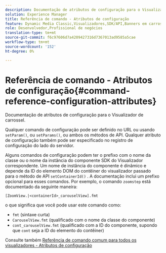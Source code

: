 ```yaml
---
description: Documentação de atributos de configuração para o Visualizador de carrossel.
solution: Experience Manager
title: Referência de comando - Atributos de configuração
feature: Dynamic Media Classic,Visualizadores,SDK/API,Banners em carrossel
role: Desenvolvedor,Profissional de negócios
translation-type: tm+mt
source-git-commit: f6c97606d7a4209427316d7367013ad9585a5cae
workflow-type: tm+mt
source-wordcount: '152'
ht-degree: 0%

---
```



# Referência de comando - Atributos de configuração{#command-reference-configuration-attributes}

Documentação de atributos de configuração para o Visualizador de carrossel.

Qualquer comando de configuração pode ser definido no URL ou usando `setParam()`, ou `setParams()`, ou ambos os métodos de API. Qualquer atributo de configuração também pode ser especificado no registro de configuração do lado do servidor.

Alguns comandos de configuração podem ter o prefixo com o nome da classe ou o nome da instância do componente SDK do Visualizador correspondente. Um nome de instância do componente é dinâmico e depende da ID do elemento DOM do contêiner do visualizador passado para o método de API `setContainerId()` . A documentação inclui um prefixo opcional para esses comandos. Por exemplo, o comando `zoomstep` está documentado da seguinte maneira:

`[ZoomView.|<containerId>_carouselView].fmt`

o que significa que você pode usar este comando como:

* `fmt` (sintaxe curta)
* `CarouselView.fmt` (qualificado com o nome da classe do componente)
* `cont_carouselView.fmt` (qualificado com a ID do componente, supondo que  `cont` seja a ID do elemento do contêiner)

Consulte também [Referência de comando comum para todos os visualizadores - Atributos de configuração](../../../r-html5-viewer-20-cmdref-configattrib/r-html5-viewer-20-cmdref-configattrib.md#concept-850e0f2c49b949deb7cfbfd330d329bd)
